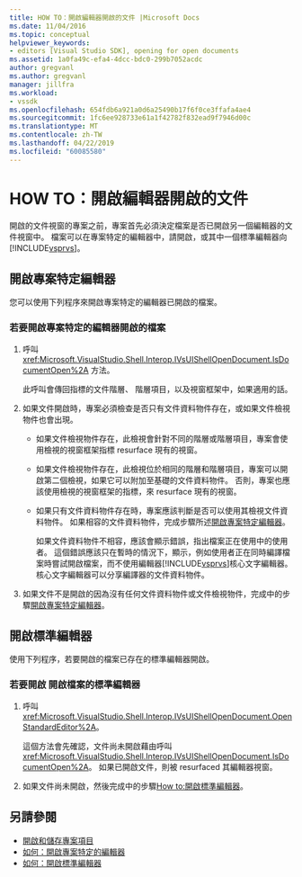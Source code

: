 ```yaml
---
title: HOW TO：開啟編輯器開啟的文件 |Microsoft Docs
ms.date: 11/04/2016
ms.topic: conceptual
helpviewer_keywords:
- editors [Visual Studio SDK], opening for open documents
ms.assetid: 1a0fa49c-efa4-4dcc-bdc0-299b7052acdc
author: gregvanl
ms.author: gregvanl
manager: jillfra
ms.workload:
- vssdk
ms.openlocfilehash: 654fdb6a921a0d6a25490b17f6f0ce3ffafa4ae4
ms.sourcegitcommit: 1fc6ee928733e61a1f42782f832ead9f7946d00c
ms.translationtype: MT
ms.contentlocale: zh-TW
ms.lasthandoff: 04/22/2019
ms.locfileid: "60085580"
---
```

# <a name="how-to-open-editors-for-open-documents"></a>HOW TO：開啟編輯器開啟的文件
開啟的文件視窗的專案之前，專案首先必須決定檔案是否已開啟另一個編輯器的文件視窗中。 檔案可以在專案特定的編輯器中，請開啟，或其中一個標準編輯器向[!INCLUDE[vsprvs](../code-quality/includes/vsprvs_md.md)]。

## <a name="open-a-project-specific-editor"></a>開啟專案特定編輯器
 您可以使用下列程序來開啟專案特定的編輯器已開啟的檔案。

### <a name="to-open-a-project-specific-editor-for-an-open-file"></a>若要開啟專案特定的編輯器開啟的檔案

1. 呼叫 <xref:Microsoft.VisualStudio.Shell.Interop.IVsUIShellOpenDocument.IsDocumentOpen%2A> 方法。

    此呼叫會傳回指標的文件階層、 階層項目，以及視窗框架中，如果適用的話。

2. 如果文件開啟時，專案必須檢查是否只有文件資料物件存在，或如果文件檢視物件也會出現。

   - 如果文件檢視物件存在，此檢視會針對不同的階層或階層項目，專案會使用檢視的視窗框架指標 resurface 現有的視窗。

   - 如果文件檢視物件存在，此檢視位於相同的階層和階層項目，專案可以開啟第二個檢視，如果它可以附加至基礎的文件資料物件。 否則，專案也應該使用檢視的視窗框架的指標，來 resurface 現有的視窗。

   - 如果只有文件資料物件存在時，專案應該判斷是否可以使用其檢視文件資料物件。 如果相容的文件資料物件，完成步驟所述[開啟專案特定編輯器](../extensibility/how-to-open-project-specific-editors.md)。

     如果文件資料物件不相容，應該會顯示錯誤，指出檔案正在使用中的使用者。 這個錯誤應該只在暫時的情況下，顯示，例如使用者正在同時編譯檔案時嘗試開啟檔案，而不使用編輯器[!INCLUDE[vsprvs](../code-quality/includes/vsprvs_md.md)]核心文字編輯器。 核心文字編輯器可以分享編譯器的文件資料物件。

3. 如果文件不是開啟的因為沒有任何文件資料物件或文件檢視物件，完成中的步驟[開啟專案特定編輯器](../extensibility/how-to-open-project-specific-editors.md)。

## <a name="open-a-standard-editor"></a>開啟標準編輯器
 使用下列程序，若要開啟的檔案已存在的標準編輯器開啟。

### <a name="to-open-a-standard-editor-for-an-open-file"></a>若要開啟 開啟檔案的標準編輯器

1. 呼叫 <xref:Microsoft.VisualStudio.Shell.Interop.IVsUIShellOpenDocument.OpenStandardEditor%2A>。

     這個方法會先確認，文件尚未開啟藉由呼叫<xref:Microsoft.VisualStudio.Shell.Interop.IVsUIShellOpenDocument.IsDocumentOpen%2A>。 如果已開啟文件，則被 resurfaced 其編輯器視窗。

2. 如果文件尚未開啟，然後完成中的步驟[How to:開啟標準編輯器](../extensibility/how-to-open-standard-editors.md)。

## <a name="see-also"></a>另請參閱
- [開啟和儲存專案項目](../extensibility/internals/opening-and-saving-project-items.md)
- [如何：開啟專案特定的編輯器](../extensibility/how-to-open-project-specific-editors.md)
- [如何：開啟標準編輯器](../extensibility/how-to-open-standard-editors.md)
